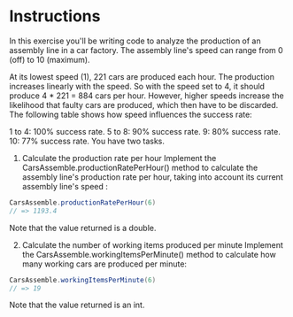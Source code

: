 # Instructions
In this exercise you'll be writing code to analyze the production of an assembly line in a car factory. The assembly line's speed can range from 0 (off) to 10 (maximum).

At its lowest speed (1), 221 cars are produced each hour. The production increases linearly with the speed. So with the speed set to 4, it should produce 4 * 221 = 884 cars per hour. However, higher speeds increase the likelihood that faulty cars are produced, which then have to be discarded. The following table shows how speed influences the success rate:

1 to 4: 100% success rate.
5 to 8: 90% success rate.
9: 80% success rate.
10: 77% success rate.
You have two tasks.

1. Calculate the production rate per hour
Implement the CarsAssemble.productionRatePerHour() method to calculate the assembly line's production rate per hour, taking into account its current assembly line's speed :
```java
CarsAssemble.productionRatePerHour(6)
// => 1193.4
```
Note that the value returned is a double.

2. Calculate the number of working items produced per minute
Implement the CarsAssemble.workingItemsPerMinute() method to calculate how many working cars are produced per minute:
```java
CarsAssemble.workingItemsPerMinute(6)
// => 19
```
Note that the value returned is an int.
